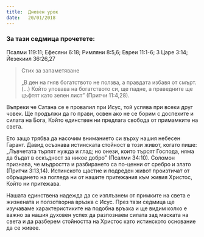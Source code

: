 ```yaml
---
title:  Дневен урок
date:   20/01/2018
---
```


### За тази седмица прочетете:
Псалми 119:11; Ефесяни 6:18; Римляни 8:5,6; Евреи 11:1-6; 3 Царе 3:14; Йезекиил 36:26,27 

> <p>Стих за запаметяване</p>
> „В ден на гняв богатството не ползва, а правдата избавя от смърт. (...) Който уповава на богатството си, ще падне, а праведните ще цъфтят като зелен лист” (Притчи 11:4,28). 

Въпреки че Сатана се е провалил при Исус, той успява при всеки друг човек. Ще продължи да го прави, освен ако не се борим с доспехите и силата на Бога, Който единствен ни предлага свобода от примамките на света.

Ето защо трябва да насочим вниманието си върху нашия небесен Гарант. Давид осъзнава истинската стойност в този живот, когато пише: „Лъвчетата търпят нужда и глад; но онези, които търсят Господа, няма да бъдат в оскъдност за никое добро” (Псалми 34:10). Соломон признава, че мъдростта и разбирането са по-ценни от сребро и злато (Притчи 3:13,14). Истинското щастие и подреден живот произтичат от обръщането на погледа ни от нашите притежания към живия Христос, Който ни притежава.

Нашата единствена надежда да се изплъзнем от примките на света е жизнената и ползотворна връзка с Исус. През тази седмица ще изучаваме характеристиките на подобна връзка и ще видим колко е важно за нашия духовен успех да разпознаем силата зад маската на света и да разберем стойността на Христос като истинското основание да се живее.